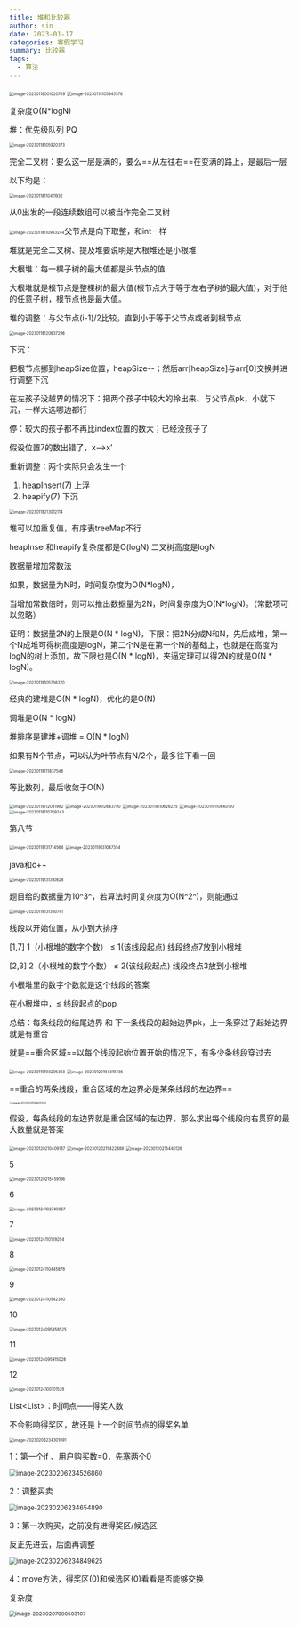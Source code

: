```yaml
---
title: 堆和比较器
author: sin
date: 2023-01-17
categories: 寒假学习
summary: 比较器
tags: 
  - 算法
---
```


<img src="C:\Users\86157\AppData\Roaming\Typora\typora-user-images\image-20230118001020769.png" alt="image-20230118001020769" style="zoom:50%;" />

<img src="C:\Users\86157\AppData\Roaming\Typora\typora-user-images\image-20230118105845576.png" alt="image-20230118105845576" style="zoom:50%;" />

复杂度O(N*logN)





堆：优先级队列 PQ

<img src="C:\Users\86157\AppData\Roaming\Typora\typora-user-images\image-20230118105920373.png" alt="image-20230118105920373" style="zoom:50%;" />

完全二叉树：要么这一层是满的，要么==从左往右==在变满的路上，是最后一层

以下均是：

<img src="C:\Users\86157\AppData\Roaming\Typora\typora-user-images\image-20230118110411932.png" alt="image-20230118110411932" style="zoom:50%;" />

从0出发的一段连续数组可以被当作完全二叉树

<img src="C:\Users\86157\AppData\Roaming\Typora\typora-user-images\image-20230118110953244.png" alt="image-20230118110953244" style="zoom:50%;" />父节点是向下取整，和int一样



堆就是完全二叉树、提及堆要说明是大根堆还是小根堆

大根堆：每一棵子树的最大值都是头节点的值

大根堆就是根节点是整棵树的最大值(根节点大于等于左右子树的最大值)，对于他的任意子树，根节点也是最大值。

堆的调整：与父节点(i-1)/2比较，直到小于等于父节点或者到根节点

<img src="C:\Users\86157\AppData\Roaming\Typora\typora-user-images\image-20230118120637296.png" alt="image-20230118120637296" style="zoom:50%;" />



下沉：

把根节点挪到heapSize位置，heapSize--；然后arr[heapSize]与arr[0]交换并进行调整下沉

在左孩子没越界的情况下：把两个孩子中较大的拎出来、与父节点pk，小就下沉，一样大选哪边都行

停：较大的孩子都不再比index位置的数大；已经没孩子了



假设位置7的数出错了，x—>x’

重新调整：两个实际只会发生一个

1. heapInsert(7) 上浮
2. heapify(7) 下沉

<img src="C:\Users\86157\AppData\Roaming\Typora\typora-user-images\image-20230118213012114.png" alt="image-20230118213012114" style="zoom:50%;" />

堆可以加重复值，有序表treeMap不行



heapInser和heapify复杂度都是O(logN) 二叉树高度是logN



数据量增加常数法

如果，数据量为N时，时间复杂度为O(N*logN)，

当增加常数倍时，则可以推出数据量为2N，时间复杂度为O(N*logN)。（常数项可以忽略）



证明：数据量2N的上限是O(N * logN)，下限：把2N分成N和N，先后成堆，第一个N成堆可得树高度是logN，第二个N是在第一个N的基础上，也就是在高度为logN的树上添加，故下限也是O(N * logN)，夹逼定理可以得2N的就是O(N * logN)。

<img src="C:\Users\86157\AppData\Roaming\Typora\typora-user-images\image-20230119105736370.png" alt="image-20230119105736370" style="zoom:50%;" />



经典的建堆是O(N * logN)，优化的是O(N)

调堆是O(N * logN)

堆排序是建堆+调堆 = O(N * logN)



如果有N个节点，可以认为叶节点有N/2个，最多往下看一回

<img src="C:\Users\86157\AppData\Roaming\Typora\typora-user-images\image-20230119111837548.png" alt="image-20230119111837548" style="zoom:50%;" />

等比数列，最后收敛于O(N)

<img src="C:\Users\86157\AppData\Roaming\Typora\typora-user-images\image-20230119112031982.png" alt="image-20230119112031982" style="zoom:50%;" />



<img src="C:\Users\86157\AppData\Roaming\Typora\typora-user-images\image-20230119112643790.png" alt="image-20230119112643790" style="zoom:50%;" />

<img src="C:\Users\86157\AppData\Roaming\Typora\typora-user-images\image-20230119110626225.png" alt="image-20230119110626225" style="zoom:50%;" />

<img src="C:\Users\86157\AppData\Roaming\Typora\typora-user-images\image-20230119110640120.png" alt="image-20230119110640120" style="zoom:50%;" />

<img src="C:\Users\86157\AppData\Roaming\Typora\typora-user-images\image-20230119110709243.png" alt="image-20230119110709243" style="zoom:50%;" />





第八节

<img src="C:\Users\86157\AppData\Roaming\Typora\typora-user-images\image-20230119131714564.png" alt="image-20230119131714564" style="zoom:50%;" />



<img src="C:\Users\86157\AppData\Roaming\Typora\typora-user-images\image-20230119131047354.png" alt="image-20230119131047354" style="zoom:50%;" />





java和c++

<img src="C:\Users\86157\AppData\Roaming\Typora\typora-user-images\image-20230119131310628.png" alt="image-20230119131310628" style="zoom:50%;" />

题目给的数据量为10^3^，若算法时间复杂度为O(N^2^)，则能通过

<img src="C:\Users\86157\AppData\Roaming\Typora\typora-user-images\image-20230119131350741.png" alt="image-20230119131350741" style="zoom:50%;" />



线段以开始位置，从小到大排序

[1,7]  1（小根堆的数字个数） ≤  1(该线段起点)   线段终点7放到小根堆

[2,3]  2（小根堆的数字个数） ≤  2(该线段起点)   线段终点3放到小根堆

小根堆里的数字个数就是这个线段的答案

在小根堆中，≤ 线段起点的pop



总结：每条线段的结尾边界 和 下一条线段的起始边界pk，上一条穿过了起始边界就是有重合

就是==重合区域==以每个线段起始位置开始的情况下，有多少条线段穿过去



 <img src="C:\Users\86157\AppData\Roaming\Typora\typora-user-images\image-20230119193205363.png" alt="image-20230119193205363" style="zoom:50%;" />

<img src="C:\Users\86157\AppData\Roaming\Typora\typora-user-images\image-20230120194319736.png" alt="image-20230120194319736" style="zoom:50%;" />



==重合的两条线段，重合区域的左边界必是某条线段的左边界==

<img src="C:\Users\86157\AppData\Roaming\Typora\typora-user-images\image-20230120194601305.png" alt="image-20230120194601305" style="zoom:33%;" />

假设，每条线段的左边界就是重合区域的左边界，那么求出每个线段向右贯穿的最大数量就是答案

<img src="C:\Users\86157\AppData\Roaming\Typora\typora-user-images\image-20230120210409187.png" alt="image-20230120210409187" style="zoom:50%;" />











<img src="C:\Users\86157\AppData\Roaming\Typora\typora-user-images\image-20230120215422888.png" alt="image-20230120215422888" style="zoom:50%;" />

<img src="C:\Users\86157\AppData\Roaming\Typora\typora-user-images\image-20230120215440126.png" alt="image-20230120215440126" style="zoom:50%;" />







5

<img src="C:\Users\86157\AppData\Roaming\Typora\typora-user-images\image-20230120215459166.png" alt="image-20230120215459166" style="zoom:50%;" />

6

<img src="C:\Users\86157\AppData\Roaming\Typora\typora-user-images\image-20230124102749867.png" alt="image-20230124102749867" style="zoom:50%;" />

7

<img src="C:\Users\86157\AppData\Roaming\Typora\typora-user-images\image-20230124110129254.png" alt="image-20230124110129254" style="zoom:50%;" />

8

<img src="C:\Users\86157\AppData\Roaming\Typora\typora-user-images\image-20230124110445678.png" alt="image-20230124110445678" style="zoom:50%;" />

9

<img src="C:\Users\86157\AppData\Roaming\Typora\typora-user-images\image-20230124110542330.png" alt="image-20230124110542330" style="zoom:50%;" />

10

<img src="C:\Users\86157\AppData\Roaming\Typora\typora-user-images\image-20230124095858525.png" alt="image-20230124095858525" style="zoom:50%;" />

11

<img src="C:\Users\86157\AppData\Roaming\Typora\typora-user-images\image-20230124095915028.png" alt="image-20230124095915028" style="zoom:50%;" />

12

<img src="C:\Users\86157\AppData\Roaming\Typora\typora-user-images\image-20230124100101528.png" alt="image-20230124100101528" style="zoom:50%;" />

List<List<Integer>>：时间点——得奖人数



不会影响得奖区，故还是上一个时间节点的得奖名单

<img src="C:\Users\86157\AppData\Roaming\Typora\typora-user-images\image-20230206234301091.png" alt="image-20230206234301091" style="zoom:50%;" />

1：第一个if 、用户购买数=0，先塞两个0

<img src="C:\Users\86157\AppData\Roaming\Typora\typora-user-images\image-20230206234526860.png" alt="image-20230206234526860" style="zoom: 80%;" />

2：调整买卖

<img src="C:\Users\86157\AppData\Roaming\Typora\typora-user-images\image-20230206234654890.png" alt="image-20230206234654890" style="zoom: 80%;" />

3：第一次购买，之前没有进得奖区/候选区

反正先进去，后面再调整

<img src="C:\Users\86157\AppData\Roaming\Typora\typora-user-images\image-20230206234849625.png" alt="image-20230206234849625" style="zoom:80%;" />

4：move方法，得奖区(0)和候选区(0)看看是否能够交换



复杂度

<img src="C:\Users\86157\AppData\Roaming\Typora\typora-user-images\image-20230207000503107.png" alt="image-20230207000503107" style="zoom:67%;" />